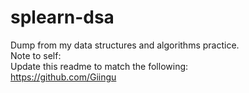 # splearn-dsa
Dump from my data structures and algorithms practice.
<br>
Note to self: <br>
Update this readme to match the following: <br>
https://github.com/Giingu
